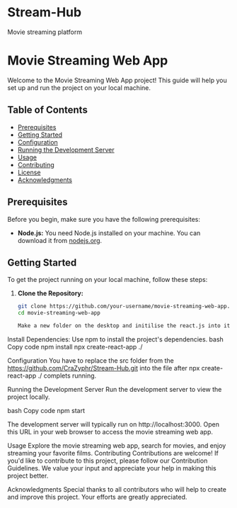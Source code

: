 # Stream-Hub
Movie streaming platform
# Movie Streaming Web App

Welcome to the Movie Streaming Web App project! This guide will help you set up and run the project on your local machine.

## Table of Contents

- [Prerequisites](#prerequisites)
- [Getting Started](#getting-started)
- [Configuration](#configuration)
- [Running the Development Server](#running-the-development-server)
- [Usage](#usage)
- [Contributing](#contributing)
- [License](#license)
- [Acknowledgments](#acknowledgments)

## Prerequisites

Before you begin, make sure you have the following prerequisites:

- **Node.js:** You need Node.js installed on your machine. You can download it from [nodejs.org](https://nodejs.org/).

## Getting Started

To get the project running on your local machine, follow these steps:

1. **Clone the Repository:**
   ```bash
   git clone https://github.com/your-username/movie-streaming-web-app.git
   cd movie-streaming-web-app

   Make a new folder on the desktop and initilise the react.js into it.
Install Dependencies:
Use npm  to install the project's dependencies.
bash
Copy code
npm install
npx create-react-app ./

Configuration
You have to replace the src folder from the <https://github.com/CraZyphr/Stream-Hub.git> into the file after  npx create-react-app ./ complets running.

Running the Development Server
Run the development server to view the project locally.

bash
Copy code
npm start

The development server will typically run on http://localhost:3000. Open this URL in your web browser to access the movie streaming web app.

Usage
Explore the movie streaming web app, search for movies, and enjoy streaming your favorite films.
Contributing
Contributions are welcome! If you'd like to contribute to this project, please follow our Contribution Guidelines. We value your input and appreciate your help in making this project better.


Acknowledgments
Special thanks to all contributors who will help to create and improve this project. Your efforts are greatly appreciated.
